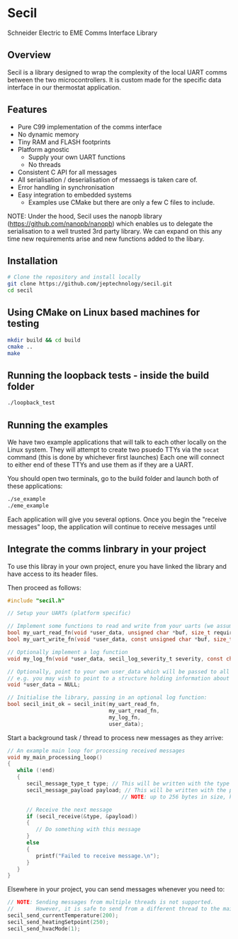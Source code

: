 # Secil
Schneider Electric to EME Comms Interface Library

## Overview
Secil is a library designed to wrap the complexity of the local UART comms between the two microcontrollers.
It is custom made for the specific data interface in our thermostat application.

## Features
- Pure C99 implementation of the comms interface
- No dynamic memory
- Tiny RAM and FLASH footprints
- Platform agnostic
   - Supply your own UART functions
   - No threads
- Consistent C API for all messages
- All serialisation / deserialisation of messaegs is taken care of.
- Error handling in synchronisation
- Easy integration to embedded systems
  - Examples use CMake but there are only a few C files to include.

NOTE: Under the hood, Secil uses the nanopb library (https://github.com/nanopb/nanopb) which enables us to delegate the serialisation to a well trusted 3rd party library. We can expand on this any time new requirements arise and new functions added to the libary.

## Installation

```bash
# Clone the repository and install locally
git clone https://github.com/jeptechnology/secil.git
cd secil
```

## Using CMake on Linux based machines for testing

```bash
mkdir build && cd build
cmake ..
make
```

## Running the loopback tests - inside the build folder

```bash
./loopback_test
```

## Running the examples 

We have two example applications that will talk to each other locally on the Linux system.
They will attempt to create two psuedo TTYs via the `socat` command (this is done by whichever first launches)
Each one will connect to either end of these TTYs and use them as if they are a UART.

You should open two terminals, go to the build folder and launch both of these applications:

```bash
./se_example
./eme_example
```

Each application will give you several options.
Once you begin the "receive messages" loop, the application will continue to receive messages until 

## Integrate the comms linbrary in your project

To use this libray in your own project, enure you have linked the library and have access to its header files.

Then proceed as follows:

```C
#include "secil.h"

// Setup your UARTs (platform specific)

// Implement some functions to read and write from your uarts (we assume you have created these)
bool my_uart_read_fn(void *user_data, unsigned char *buf, size_t required_count);
bool my_uart_write_fn(void *user_data, const unsigned char *buf, size_t count);

// Optionally implement a log function
void my_log_fn(void *user_data, secil_log_severity_t severity, const char *message);

// Optionally, point to your own user_data which will be passed to all the callback functions above
// e.g. you may wish to point to a structure holding information about your UART config
void *user_data = NULL; 

// Initialise the library, passing in an optional log function:
bool secil_init_ok = secil_init(my_uart_read_fn, 
                                my_uart_read_fn, 
                                my_log_fn, 
                                user_data);
```

Start a background task / thread to process new messages as they arrive:

```C
// An example main loop for processing received messages
void my_main_processing_loop()
{
   while (!end)
   {
      secil_message_type_t type; // This will be written with the type of message received.
      secil_message_payload payload; // This will be written with the payload - which is a union of well typed message data.
                                    // NOTE: up to 256 bytes in size, keep an eye on stack usage if tight.

      // Receive the next message
      if (secil_receive(&type, &payload))
      {
         // Do something with this message
      }
      else
      {
         printf("Failed to receive message.\n");
      }
   }
}
```

Elsewhere in your project, you can send messages whenever you need to:

```C
// NOTE: Sending messages from multiple threads is not supported.
//       However, it is safe to send from a different thread to the main processing thread.
secil_send_currentTemperature(200);
secil_send_heatingSetpoint(250);
secil_send_hvacMode(1);
```
